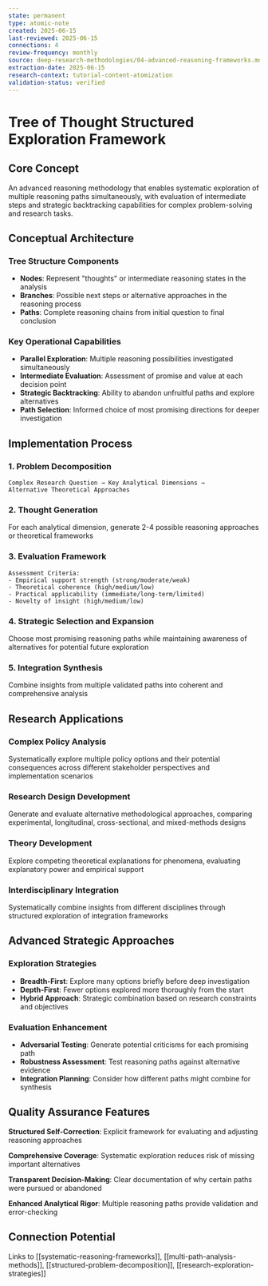 ```yaml
---
state: permanent
type: atomic-note
created: 2025-06-15
last-reviewed: 2025-06-15
connections: 4
review-frequency: monthly
source: deep-research-methodologies/04-advanced-reasoning-frameworks.md
extraction-date: 2025-06-15
research-context: tutorial-content-atomization
validation-status: verified
---
```


# Tree of Thought Structured Exploration Framework

## Core Concept

An advanced reasoning methodology that enables systematic exploration of multiple reasoning paths simultaneously, with evaluation of intermediate steps and strategic backtracking capabilities for complex problem-solving and research tasks.

## Conceptual Architecture

### Tree Structure Components
- **Nodes**: Represent "thoughts" or intermediate reasoning states in the analysis
- **Branches**: Possible next steps or alternative approaches in the reasoning process
- **Paths**: Complete reasoning chains from initial question to final conclusion

### Key Operational Capabilities
- **Parallel Exploration**: Multiple reasoning possibilities investigated simultaneously
- **Intermediate Evaluation**: Assessment of promise and value at each decision point
- **Strategic Backtracking**: Ability to abandon unfruitful paths and explore alternatives
- **Path Selection**: Informed choice of most promising directions for deeper investigation

## Implementation Process

### 1. Problem Decomposition
```
Complex Research Question → Key Analytical Dimensions → 
Alternative Theoretical Approaches
```

### 2. Thought Generation
For each analytical dimension, generate 2-4 possible reasoning approaches or theoretical frameworks

### 3. Evaluation Framework
```
Assessment Criteria:
- Empirical support strength (strong/moderate/weak)
- Theoretical coherence (high/medium/low)  
- Practical applicability (immediate/long-term/limited)
- Novelty of insight (high/medium/low)
```

### 4. Strategic Selection and Expansion
Choose most promising reasoning paths while maintaining awareness of alternatives for potential future exploration

### 5. Integration Synthesis
Combine insights from multiple validated paths into coherent and comprehensive analysis

## Research Applications

### Complex Policy Analysis
Systematically explore multiple policy options and their potential consequences across different stakeholder perspectives and implementation scenarios

### Research Design Development
Generate and evaluate alternative methodological approaches, comparing experimental, longitudinal, cross-sectional, and mixed-methods designs

### Theory Development
Explore competing theoretical explanations for phenomena, evaluating explanatory power and empirical support

### Interdisciplinary Integration
Systematically combine insights from different disciplines through structured exploration of integration frameworks

## Advanced Strategic Approaches

### Exploration Strategies
- **Breadth-First**: Explore many options briefly before deep investigation
- **Depth-First**: Fewer options explored more thoroughly from the start
- **Hybrid Approach**: Strategic combination based on research constraints and objectives

### Evaluation Enhancement
- **Adversarial Testing**: Generate potential criticisms for each promising path
- **Robustness Assessment**: Test reasoning paths against alternative evidence
- **Integration Planning**: Consider how different paths might combine for synthesis

## Quality Assurance Features

**Structured Self-Correction**: Explicit framework for evaluating and adjusting reasoning approaches

**Comprehensive Coverage**: Systematic exploration reduces risk of missing important alternatives

**Transparent Decision-Making**: Clear documentation of why certain paths were pursued or abandoned

**Enhanced Analytical Rigor**: Multiple reasoning paths provide validation and error-checking

## Connection Potential

Links to [[systematic-reasoning-frameworks]], [[multi-path-analysis-methods]], [[structured-problem-decomposition]], [[research-exploration-strategies]]